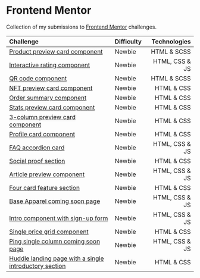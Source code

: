 # Frontend Mentor

Collection of my submissions to [Frontend Mentor](https://www.frontendmentor.io/home) challenges.

Challenge | Difficulty | Technologies
:-- | - | --:
[Product preview card component](/frontendmentor/product-preview-card-component-main/) | Newbie | HTML & SCSS
[Interactive rating component](/frontendmentor/interactive-rating-component-main/) | Newbie | HTML, CSS & JS
[QR code component](/frontendmentor/qr-code-component-main/) | Newbie | HTML & SCSS
[NFT preview card component](/frontendmentor/nft-preview-card-component-main/) | Newbie | HTML & CSS
[Order summary component](/frontendmentor/order-summary-component-main/) | Newbie | HTML & CSS
[Stats preview card component](/frontendmentor/stats-preview-card-component-main/) | Newbie | HTML & CSS
[3-column preview card component](/frontendmentor/3-column-preview-card-component-main/) | Newbie | HTML & CSS
[Profile card component](/frontendmentor/profile-card-component-main/) | Newbie | HTML & CSS
[FAQ accordion card](/frontendmentor/faq-accordion-card-main/) | Newbie | HTML, CSS & JS
[Social proof section](/frontendmentor/social-proof-section-master/) | Newbie | HTML & CSS
[Article preview component](/frontendmentor/article-preview-component-master/) | Newbie | HTML, CSS & JS
[Four card feature section](/frontendmentor/four-card-feature-section-master/) | Newbie | HTML & CSS
[Base Apparel coming soon page](soon) | Newbie | HTML, CSS & JS
[Intro component with sign-up form](soon) | Newbie | HTML, CSS & JS
[Single price grid component](/frontendmentor/single-price-grid-component-master/) | Newbie | HTML & CSS
[Ping single column coming soon page](/frontendmentor/ping-coming-soon-page-master/) | Newbie | HTML, CSS & JS
[Huddle landing page with a single introductory section](/frontendmentor/huddle-landing-page-with-single-introductory-section-master/) | Newbie | HTML & CSS